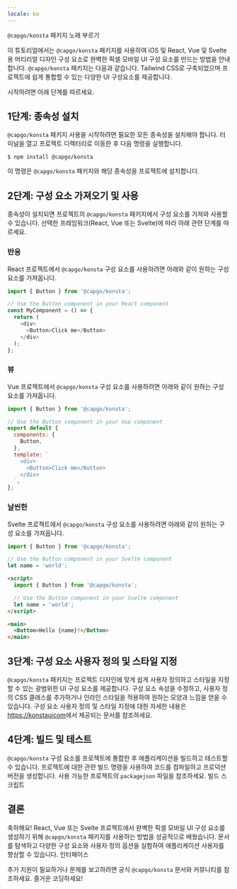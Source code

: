 ```yaml
---
locale: ko
---
```


`@capgo/konsta` 패키지 노래 부르기

이 튜토리얼에서는 `@capgo/konsta` 패키지를 사용하여 iOS 및 React, Vue 및 Svelte용 머티리얼 디자인 구성 요소로 완벽한 픽셀 모바일 UI 구성 요소를 만드는 방법을 안내합니다. `@capgo/konsta` 패키지는 다음과 같습니다. Tailwind CSS로 구축되었으며 프로젝트에 쉽게 통합할 수 있는 다양한 UI 구성요소를 제공합니다.

시작하려면 아래 단계를 따르세요.

## 1단계: 종속성 설치

`@capgo/konsta` 패키지 사용을 시작하려면 필요한 모든 종속성을 설치해야 합니다. 터미널을 열고 프로젝트 디렉터리로 이동한 후 다음 명령을 실행합니다.

```shell
$ npm install @capgo/konsta
```

이 명령은 `@capgo/konsta` 패키지와 해당 종속성을 프로젝트에 설치합니다.

## 2단계: 구성 요소 가져오기 및 사용

종속성이 설치되면 프로젝트의 `@capgo/konsta` 패키지에서 구성 요소를 가져와 사용할 수 있습니다. 선택한 프레임워크(React, Vue 또는 Svelte)에 따라 아래 관련 단계를 따르세요.

### 반응

React 프로젝트에서 `@capgo/konsta` 구성 요소를 사용하려면 아래와 같이 원하는 구성 요소를 가져옵니다.

```javascript
import { Button } from '@capgo/konsta';

// Use the Button component in your React component
const MyComponent = () => {
  return (
    <div>
      <Button>Click me</Button>
    </div>
  );
};
```

### 뷰

Vue 프로젝트에서 `@capgo/konsta` 구성 요소를 사용하려면 아래와 같이 원하는 구성 요소를 가져옵니다.

```javascript
import { Button } from '@capgo/konsta';

// Use the Button component in your Vue component
export default {
  components: {
    Button,
  },
  template: `
    <div>
      <Button>Click me</Button>
    </div>
  `,
};
```

### 날씬한

Svelte 프로젝트에서 `@capgo/konsta` 구성 요소를 사용하려면 아래와 같이 원하는 구성 요소를 가져옵니다.

```javascript
import { Button } from '@capgo/konsta';

// Use the Button component in your Svelte component
let name = 'world';
```

```html
<script>
  import { Button } from '@capgo/konsta';

  // Use the Button component in your Svelte component
  let name = 'world';
</script>

<main>
  <Button>Hello {name}!</Button>
</main>
```

## 3단계: 구성 요소 사용자 정의 및 스타일 지정

`@capgo/konsta` 패키지는 프로젝트 디자인에 맞게 쉽게 사용자 정의하고 스타일을 지정할 수 있는 광범위한 UI 구성 요소를 제공합니다. 구성 요소 속성을 수정하고, 사용자 정의 CSS 클래스를 추가하거나 인라인 스타일을 적용하여 원하는 모양과 느낌을 얻을 수 있습니다. 구성 요소 사용자 정의 및 스타일 지정에 대한 자세한 내용은 [https://konstauicom](https://konstauicom/)에서 제공되는 문서를 참조하세요.

## 4단계: 빌드 및 테스트

`@capgo/konsta` 구성 요소를 프로젝트에 통합한 후 애플리케이션을 빌드하고 테스트할 수 있습니다. 프로젝트에 대한 관련 빌드 명령을 사용하여 코드를 컴파일하고 프로덕션 버전을 생성합니다. 사용 가능한 프로젝트의 `packagejson` 파일을 참조하세요. 빌드 스크립트

## 결론

축하해요! React, Vue 또는 Svelte 프로젝트에서 완벽한 픽셀 모바일 UI 구성 요소를 생성하기 위해 `@capgo/konsta` 패키지를 사용하는 방법을 성공적으로 배웠습니다. 문서를 탐색하고 다양한 구성 요소와 사용자 정의 옵션을 실험하여 애플리케이션 사용자를 향상할 수 있습니다. 인터페이스

추가 지원이 필요하거나 문제를 보고하려면 공식 `@capgo/konsta` 문서와 커뮤니티를 참조하세요. 즐거운 코딩하세요!